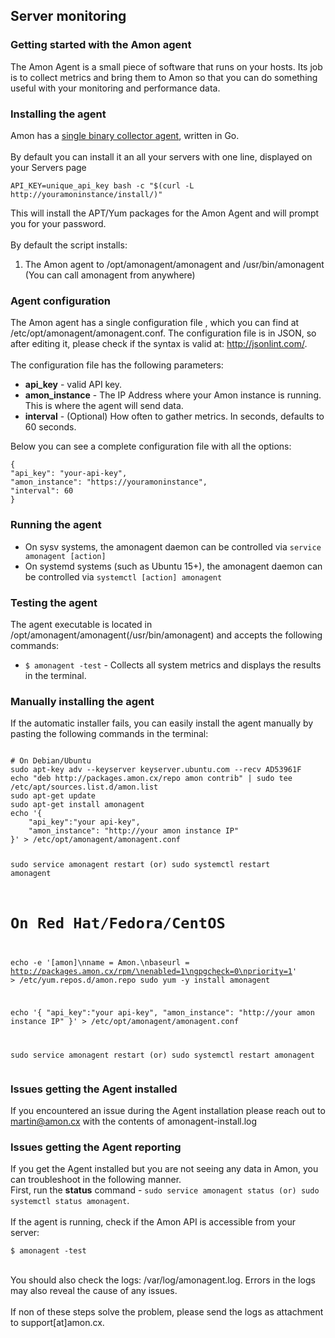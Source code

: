 <h2>Server monitoring</h2>
<h3 id='monitoring-install'>Getting started with the Amon agent</h3>
<p>The Amon Agent is a small piece of software that runs on your hosts. Its job is to collect metrics and bring them to Amon so that you can do something useful with your
monitoring and performance data.
</p>
<h3>Installing the agent</h3>
<p>
	Amon has a <a href="https://github.com/amonapp/amonagent-go">single binary collector agent</a>, written in Go.
	<br><br>
	By default you can install it an all your servers with one line, displayed on your Servers page
</p>

<pre><code class='language-bash'>API_KEY=unique_api_key bash -c "$(curl -L http://youramoninstance/install/)"</code></pre>
<p>This will install the APT/Yum packages for the Amon Agent and will prompt you for your password.
<br><br>
	By default the script installs:
</p>
<ol>
	<li>
	    The Amon agent to /opt/amonagent/amonagent and /usr/bin/amonagent (You can call amonagent from anywhere)
	</li>
</ol>
<h3 id='monitoring-config'>Agent configuration</h3>
<p>The Amon agent has a single configuration file , which you can find at <span class="code">/etc/opt/amonagent/amonagent.conf</span>.
The configuration file is in JSON, so after editing it, please check if the syntax is valid at:
<a href="http://jsonlint.com/">http://jsonlint.com/</a>.
<br><br>
The configuration file has the following parameters:
</p>
<ul>
	<li>
	  <strong>api_key</strong> - valid API key.
	</li>
	<li>
	  <strong>amon_instance</strong> - The IP Address where your Amon instance is running. This is where the agent will send data.
	</li>
	<li>
	  <strong>interval</strong> - (Optional) How often to gather metrics. In seconds, defaults to 60 seconds.
	</li>

</ul>
<p>Below you can see a complete configuration file with all the options:</p>
<pre><code class="language-bash">{
"api_key": "your-api-key",
"amon_instance": "https://youramoninstance",
"interval": 60
}
</code></pre>

<h3 id='monitoring-running'>Running the agent</h3>
<ul>
<li>On sysv systems, the amonagent daemon can be controlled via <code class="language-bash">service amonagent [action]</code>
 </li>
 <li>On systemd systems (such as Ubuntu 15+), the amonagent daemon can be controlled via <code class="language-bash">systemctl [action] amonagent</code>
 </li>
 </ul>
<p>


<h3 id='monitoring-testing'>Testing the agent</h3>

<p>
The agent executable is located in
<span class="code">/opt/amonagent/amonagent(/usr/bin/amonagent)</span> and accepts the following commands: </p>
<ul>
  <li>
        <code class="language-bash">$ amonagent -test</code> - Collects all system metrics and displays the results in the terminal.
  </li>
</ul>

<h3 id='monitoring-manual-install'>Manually installing the agent</h3>
<p>If the automatic installer fails, you can easily install the agent manually by pasting the following commands in the terminal:
</p>
<pre ><code class="language-bash">
# On Debian/Ubuntu
sudo apt-key adv --keyserver keyserver.ubuntu.com --recv AD53961F
echo "deb http://packages.amon.cx/repo amon contrib" | sudo tee /etc/apt/sources.list.d/amon.list
sudo apt-get update
sudo apt-get install amonagent
echo '{
	"api_key":"your api-key",
	"amon_instance": "http://your amon instance IP"
}' > /etc/opt/amonagent/amonagent.conf

sudo service amonagent restart (or) sudo systemctl restart amonagent

# On Red Hat/Fedora/CentOS
echo -e '[amon]\nname = Amon.\nbaseurl = http://packages.amon.cx/rpm/\nenabled=1\ngpgcheck=0\npriority=1' > /etc/yum.repos.d/amon.repo
sudo yum -y install amonagent

echo '{
	"api_key":"your api-key",
	"amon_instance": "http://your amon instance IP"
}' > /etc/opt/amonagent/amonagent.conf

sudo service amonagent restart (or) sudo systemctl restart amonagent
</code></pre>


<h3 id='monitoring-issues'>Issues getting the Agent installed</h3>
<p>
	If you encountered an issue during the Agent installation please reach out to <a href="mailto:martin@amon.cx">martin@amon.cx</a>
	with the contents of <span class="code">amonagent-install.log</span>
</p>
<h3>Issues getting the Agent reporting</h3>
<p>
If you get the Agent installed but you are not seeing any data in Amon, you can troubleshoot in the following manner. <br>
First, run the <strong>status</strong> command - <code class="language-bash">sudo service amonagent status (or) sudo systemctl status amonagent</code>.
<br><br>
If the agent is running, check if the Amon API is accessible from your server:
</p>
<pre class='language-bash'><code>$ amonagent -test</code>
</pre>
<p>
<br>
You should also check the logs: <span class="code">/var/log/amonagent.log</span>. Errors in the logs may also reveal the cause of any issues.
<br><br>
If non of these steps solve the problem, please send the logs as attachment to support[at]amon.cx.
</p>



